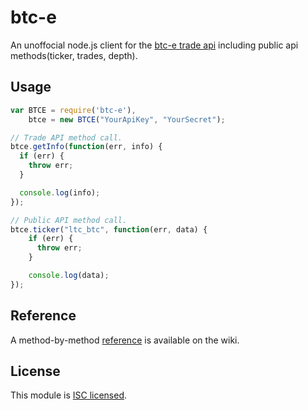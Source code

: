 btc-e
=====

An unoffocial node.js client for the [btc-e trade api](https://btc-e.com/api/documentation) including public api methods(ticker, trades, depth).

## Usage

```javascript
var BTCE = require('btc-e'),
    btce = new BTCE("YourApiKey", "YourSecret");

// Trade API method call.
btce.getInfo(function(err, info) {
  if (err) {
    throw err;
  }

  console.log(info);
});

// Public API method call.
btce.ticker("ltc_btc", function(err, data) {
    if (err) {
      throw err;
    }

    console.log(data);
});
```

## Reference

A method-by-method [reference](https://github.com/scud43/node-btc-e/wiki/API-Reference) is available on the wiki.

## License

This module is [ISC licensed](https://github.com/scud43/node-btc-e/blob/master/LICENSE.txt).
